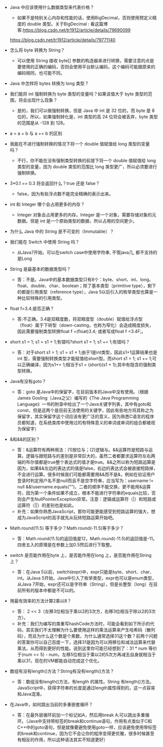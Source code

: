 * Java 中应该使用什么数据类型来代表价格？

  * 如果不是特别关心内存和性能的话，使用BigDecimal，否则使用预定义精度的 double 类型。关于BigDecimal : 看这篇博客:https://blog.csdn.net/tr1912/article/details/79690099

  https://blog.csdn.net/tr1912/article/details/79771140

* 怎么将 byte 转换为 String？

  * 可以使用 String 接收 byte[] 参数的构造器来进行转换，需要注意的点是要使用的正确的编码，否则会使用平台默认编码，这个编码可能跟原来的编码相同，也可能不同。

* Java 中怎样将 bytes 转换为 long 类型？

* 我们能将 int 强制转换为 byte 类型的变量吗？如果该值大于 byte 类型的范围，将会出现什么现象？

  * 是的，我们可以做强制转换，但是 Java 中 int 是 32 位的，而 byte 是 8 位的，所以，如果强制转化是，int 类型的高 24 位将会被丢弃，byte 类型的范围是从 -128 到 128。

* a = a + b 与 a += b 的区别

* 我能在不进行强制转换的情况下将一个 double 值赋值给 long 类型的变量吗？

  * 不行，你不能在没有强制类型转换的前提下将一个 double 值赋值给 long 类型的变量，因为 double 类型的范围比 long 类型更广，所以必须要进行强制转换。

* 3*0.1 == 0.3 将会返回什么？true 还是 false？

  * false，因为有些浮点数不能完全精确的表示出来。  




* int 和 Integer 哪个会占用更多的内存？

   * Integer 对象会占用更多的内存。Integer 是一个对象，需要存储对象的元数据。但是 int 是一个原始类型的数据，所以占用的空间更少。
* 为什么 Java 中的 String 是不可变的（Immutable）？

* 我们能在 Switch 中使用 String 吗？

  * 从Java7开始，可以在switch case中使用字符串, 不管java几, 都不支持的是Long
* String 是最基本的数据类型吗？ 

  * 答：不是。Java中的基本数据类型只有8个：byte、short、int、long、float、double、char、boolean；除了基本类型（primitive type），剩下的都是引用类型（reference type），Java 5以后引入的枚举类型也算是一种比较特殊的引用类型。
* float f=3.4;是否正确？ 
  * 答:不正确。3.4是双精度数，将双精度型（double）赋值给浮点型（float）属于下转型（down-casting，也称为窄化）会造成精度损失，因此需要强制类型转换float f =(float)3.4; 或者写成float f =3.4F;。
* short s1 = 1; s1 = s1 + 1;有错吗?short s1 = 1; s1 += 1;有错吗？ 
  * 答：对于short s1 = 1; s1 = s1 + 1;由于1是int类型，因此s1+1运算结果也是int 型，需要强制转换类型才能赋值给short型。而short s1 = 1; s1 += 1;可以正确编译，因为s1+= 1;相当于s1 = (short)(s1 + 1);其中有隐含的强制类型转换。
* Java有没有goto？ 
  * 答：goto 是Java中的保留字，在目前版本的Java中没有使用。（根据James Gosling（Java之父）编写的《The Java Programming Language》一书的附录中给出了一个Java关键字列表，其中有goto和const，但是这两个是目前无法使用的关键字，因此有些地方将其称之为保留字，其实保留字这个词应该有更广泛的意义，因为熟悉C语言的程序员都知道，在系统类库中使用过的有特殊意义的单词或单词的组合都被视为保留字）
* &和&&的区别？ 
  * 答：&运算符有两种用法：(1)按位与；(2)逻辑与。&&运算符是短路与运算。逻辑与跟短路与的差别是非常巨大的，虽然二者都要求运算符左右两端的布尔值都是true整个表达式的值才是true。&&之所以称为短路运算是因为，如果&&左边的表达式的值是false，右边的表达式会被直接短路掉，不会进行运算。很多时候我们可能都需要用&&而不是&，例如在验证用户登录时判定用户名不是null而且不是空字符串，应当写为：username != null &&!username.equals("")，二者的顺序不能交换，更不能用&运算符，因为第一个条件如果不成立，根本不能进行字符串的equals比较，否则会产生NullPointerException异常。注意：逻辑或运算符（|）和短路或运算符（||）的差别也是如此。
  * 补充：如果你熟悉JavaScript，那你可能更能感受到短路运算的强大，想成为JavaScript的高手就先从玩转短路运算开始吧。
* Math.round(11.5) 等于多少？Math.round(-11.5)等于多少？ 
    * 答：Math.round(11.5)的返回值是12，Math.round(-11.5)的返回值是-11。四舍五入的原理是在参数上加0.5然后进行下取整。
* switch 是否能作用在byte 上，是否能作用在long 上，是否能作用在String上？ 
  * 答：在Java 5以前，switch(expr)中，expr只能是byte、short、char、int。从Java 5开始，Java中引入了枚举类型，expr也可以是enum类型，从Java 7开始，expr还可以是字符串（String），但是长整型（long）在目前所有的版本中都是不可以的。
* 用最有效率的方法计算2乘以8？ 
  * 答： 2 << 3（左移3位相当于乘以2的3次方，右移3位相当于除以2的3次方）。
  * 补充：我们为编写的类重写hashCode方法时，可能会看到如下所示的代码，其实我们不太理解为什么要使用这样的乘法运算来产生哈希码（散列码），而且为什么这个数是个素数，为什么通常选择31这个数？前两个问题的答案你可以自己百度一下，选择31是因为可以用移位和减法运算来代替乘法，从而得到更好的性能。说到这里你可能已经想到了：31 * num 等价于(num << 5) - num，左移5位相当于乘以2的5次方再减去自身就相当于乘以31，现在的VM都能自动完成这个优化。
* 数组有没有length()方法？String有没有length()方法？ 
  * 答：数组没有length()方法，有length 的属性。String 有length()方法。JavaScript中，获得字符串的长度是通过length属性得到的，这一点容易和Java混淆。
* 在Java中，如何跳出当前的多重嵌套循环？ 
    * 答：在最外层循环前加一个标记如A，然后用break A;可以跳出多重循环。（Java中支持带标签的break和continue语句，作用有点类似于C和C++中的goto语句，但是就像要避免使用goto一样，应该避免使用带标签的break和continue，因为它不会让你的程序变得更优雅，很多时候甚至有相反的作用，所以这种语法其实不知道更好）
